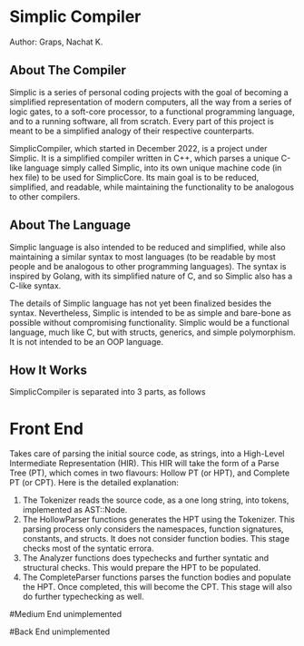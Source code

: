 # Simplic Compiler 
Author: Graps, Nachat K.
## About The Compiler
Simplic is a series of personal coding projects with the goal of becoming a simplified representation of modern computers, all the way from a series of logic gates, to a soft-core processor, to a functional programming language, and to a running software, all from scratch. Every part of this project is meant to be a simplified analogy of their respective counterparts.

SimplicCompiler, which started in December 2022, is a project under Simplic. It is a simplified compiler written in C++, which parses a unique C-like language simply called Simplic, into its own unique machine code (in hex file) to be used for SimplicCore. Its main goal is to be reduced, simplified, and readable, while maintaining the functionality to be analogous to other compilers.

## About The Language
Simplic language is also intended to be reduced and simplified, while also maintaining a similar syntax to most languages (to be readable by most people and be analogous to other programming languages). The syntax is inspired by Golang, with its simplified nature of C, and so Simplic also has a C-like syntax. 

The details of Simplic language has not yet been finalized besides the syntax. Nevertheless, Simplic is intended to be as simple and bare-bone as possible without compromising functionality. Simplic would be a functional language, much like C, but with structs, generics, and simple polymorphism. It is not intended to be an OOP language.

## How It Works
SimplicCompiler is separated into 3 parts, as follows
# Front End
Takes care of parsing the initial source code, as strings, into a High-Level Intermediate Representation (HIR). This HIR will take the form of a Parse Tree (PT), which comes in two flavours: Hollow PT (or HPT), and Complete PT (or CPT). Here is the detailed explanation:
1) The Tokenizer reads the source code, as a one long string, into tokens, implemented as AST::Node.
2) The HollowParser functions generates the HPT using the Tokenizer. This parsing process only considers the namespaces, function signatures, constants, and structs. It does not consider function bodies. This stage checks most of the syntatic errora.
3) The Analyzer functions does typechecks and further syntatic and structural checks. This would prepare the HPT to be populated.
4) The CompleteParser functions parses the function bodies and populate the HPT. Once completed, this will become the CPT. This stage will also do further typechecking as well.

#Medium End
unimplemented

#Back End
unimplemented
